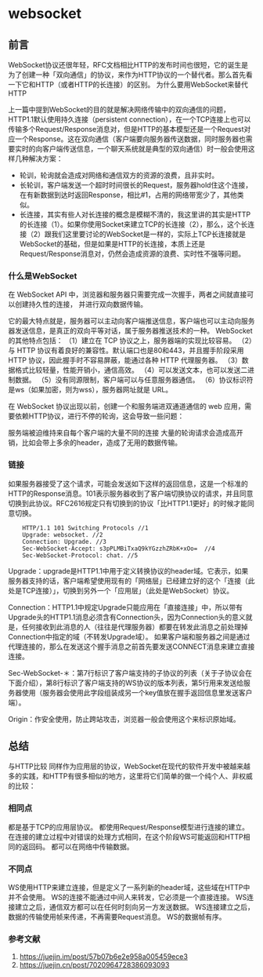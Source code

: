 # websocket

## 前言

WebSocket协议还很年轻，RFC文档相比HTTP的发布时间也很短，它的诞生是为了创建一种「双向通信」的协议，来作为HTTP协议的一个替代者。那么首先看一下它和HTTP（或者HTTP的长连接）的区别。
为什么要用WebSocket来替代HTTP

上一篇中提到WebSocket的目的就是解决网络传输中的双向通信的问题，HTTP1.1默认使用持久连接（persistent connection），在一个TCP连接上也可以传输多个Request/Response消息对，但是HTTP的基本模型还是一个Request对应一个Response。这在双向通信（客户端要向服务器传送数据，同时服务器也需要实时的向客户端传送信息，一个聊天系统就是典型的双向通信）时一般会使用这样几种解决方案：

- 轮训，轮询就会造成对网络和通信双方的资源的浪费，且非实时。
- 长轮训，客户端发送一个超时时间很长的Request，服务器hold住这个连接，在有新数据到达时返回Response，相比#1，占用的网络带宽少了，其他类似。
- 长连接，其实有些人对长连接的概念是模糊不清的，我这里讲的其实是HTTP的长连接（1）。如果你使用Socket来建立TCP的长连接（2），那么，这个长连接（2）跟我们这里要讨论的WebSocket是一样的，实际上TCP长连接就是WebSocket的基础，但是如果是HTTP的长连接，本质上还是Request/Response消息对，仍然会造成资源的浪费、实时性不强等问题。

### 什么是WebSocket

在 WebSocket API 中，浏览器和服务器只需要完成一次握手，两者之间就直接可以创建持久性的连接， 并进行双向数据传输。

它的最大特点就是，服务器可以主动向客户端推送信息，客户端也可以主动向服务器发送信息，是真正的双向平等对话，属于服务器推送技术的一种。
WebSocket 的其他特点包括：
（1）建立在 TCP 协议之上，服务器端的实现比较容易。
（2）与 HTTP 协议有着良好的兼容性。默认端口也是80和443，并且握手阶段采用 HTTP 协议，因此握手时不容易屏蔽，能通过各种 HTTP 代理服务器。
（3）数据格式比较轻量，性能开销小，通信高效。
（4）可以发送文本，也可以发送二进制数据。
（5）没有同源限制，客户端可以与任意服务器通信。
（6）协议标识符是ws（如果加密，则为wss），服务器网址就是 URL。

在 WebSocket 协议出现以前，创建一个和服务端进双通道通信的 web 应用，需要依赖HTTP协议，进行不停的轮询，这会导致一些问题：

服务端被迫维持来自每个客户端的大量不同的连接
大量的轮询请求会造成高开销，比如会带上多余的header，造成了无用的数据传输。

### 链接

如果服务器接受了这个请求，可能会发送如下这样的返回信息，这是一个标准的HTTP的Response消息。101表示服务器收到了客户端切换协议的请求，并且同意切换到此协议。RFC2616规定只有切换到的协议「比HTTP1.1更好」的时候才能同意切换。

```http
    HTTP/1.1 101 Switching Protocols //1
    Upgrade: websocket. //2
    Connection: Upgrade. //3
    Sec-WebSocket-Accept: s3pPLMBiTxaQ9kYGzzhZRbK+xOo=  //4
    Sec-WebSocket-Protocol: chat. //5
```

Upgrade：upgrade是HTTP1.1中用于定义转换协议的header域。它表示，如果服务器支持的话，客户端希望使用现有的「网络层」已经建立好的这个「连接（此处是TCP连接）」，切换到另外一个「应用层」（此处是WebSocket）协议。

Connection：HTTP1.1中规定Upgrade只能应用在「直接连接」中，所以带有Upgrade头的HTTP1.1消息必须含有Connection头，因为Connection头的意义就是，任何接收到此消息的人（往往是代理服务器）都要在转发此消息之前处理掉Connection中指定的域（不转发Upgrade域）。
如果客户端和服务器之间是通过代理连接的，那么在发送这个握手消息之前首先要发送CONNECT消息来建立直接连接。

Sec-WebSocket-＊：第7行标识了客户端支持的子协议的列表（关于子协议会在下面介绍），第8行标识了客户端支持的WS协议的版本列表，第5行用来发送给服务器使用（服务器会使用此字段组装成另一个key值放在握手返回信息里发送客户端）。

Origin：作安全使用，防止跨站攻击，浏览器一般会使用这个来标识原始域。

## 总结

与HTTP比较
同样作为应用层的协议，WebSocket在现代的软件开发中被越来越多的实践，和HTTP有很多相似的地方，这里将它们简单的做一个纯个人、非权威的比较：

### 相同点

都是基于TCP的应用层协议。
都使用Request/Response模型进行连接的建立。
在连接的建立过程中对错误的处理方式相同，在这个阶段WS可能返回和HTTP相同的返回码。
都可以在网络中传输数据。

### 不同点

WS使用HTTP来建立连接，但是定义了一系列新的header域，这些域在HTTP中并不会使用。
WS的连接不能通过中间人来转发，它必须是一个直接连接。
WS连接建立之后，通信双方都可以在任何时刻向另一方发送数据。
WS连接建立之后，数据的传输使用帧来传递，不再需要Request消息。
WS的数据帧有序。

### 参考文献

1. <https://juejin.im/post/57b07b6e2e958a005459ece3>
2. <https://juejin.cn/post/7020964728386093093>

